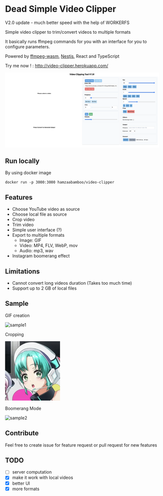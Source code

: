 # Dead Simple Video Clipper

V2.0 update - much better speed with the help of WORKERFS

Simple video clipper to trim/convert videos to multiple formats

It basically runs ffmpeg commands for you with an interface for you to configure parameters.

Powered by [ffmpeg-wasm](https://github.com/ffmpegwasm/ffmpeg.wasm), [Nestjs](https://github.com/nestjs/nest), React and TypeScript

Try me now ! : http://video-clipper.herokuapp.com/

![screenshot](samples/screenshot.png)

## Run locally

By using docker image

```
docker run -p 3000:3000 hamzaabamboo/video-clipper
```

## Features

- Choose YouTube video as source
- Choose local file as source
- Crop video
- Trim video
- Simple user interface (?)
- Export to multiple formats
  - Image: GIF
  - Video: MP4, FLV, WebP, mov
  - Audio: mp3, wav
- Instagram boomerang effect

## Limitations

- Cannot convert long videos duration (Takes too much time)
- Support up to 2 GB of local files

## Sample

GIF creation

![sample1](samples/sample1.gif)

Cropping

![sample3](samples/sample3.gif)

Boomerang Mode

![sample2](samples/sample2.gif)

## Contribute

Feel free to create issue for feature request or pull request for new features

## TODO

- [ ] server computation
- [x] make it work with local videos
- [x] better UI
- [x] more formats
